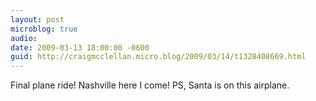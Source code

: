 ```yaml
---
layout: post
microblog: true
audio: 
date: 2009-03-13 18:00:00 -0600
guid: http://craigmcclellan.micro.blog/2009/03/14/t1328408669.html
---
```

Final plane ride! Nashville here I come! PS, Santa is on this airplane.
